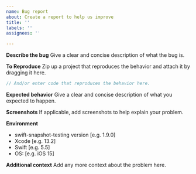 ```yaml
---
name: Bug report
about: Create a report to help us improve
title: ''
labels: ''
assignees: ''

---
```


**Describe the bug**
Give a clear and concise description of what the bug is.

**To Reproduce**
Zip up a project that reproduces the behavior and attach it by dragging it here.

```swift
// And/or enter code that reproduces the behavior here.

```

**Expected behavior**
Give a clear and concise description of what you expected to happen.

**Screenshots**
If applicable, add screenshots to help explain your problem.

**Environment**
  - swift-snapshot-testing version [e.g. 1.9.0]
  - Xcode [e.g. 13.2]
  - Swift [e.g. 5.5]
  - OS: [e.g. iOS 15]

**Additional context**
Add any more context about the problem here.
